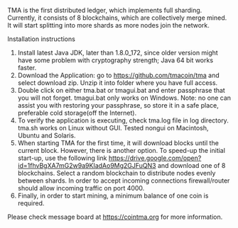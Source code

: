 TMA is the first distributed ledger, which implements full sharding. Currently, it consists of 8 blockchains, which are collectively merge mined. It will start splitting into more shards as more nodes join the network.

Installation instructions

1)    Install latest Java JDK, later than 1.8.0_172, since older version might have some problem with cryptography strength; Java 64 bit works faster.
2)    Download the Application: go to https://github.com/tmacoin/tma and select download zip. Unzip it into folder where you have full access.
3)    Double click on either tma.bat or tmagui.bat and enter passphrase that you will not forget. tmagui.bat only works on Windows. Note: no one can assist you with restoring your passphrase, so store it in a safe place, preferable cold storage(off the Internet).
4)    To verify the application is executing, check tma.log file in log directory. tma.sh works on Linux without GUI. Tested nongui on Macintosh, Ubuntu and Solaris.
5)    When starting TMA for the first time, it will download blocks until the current block. However, there is another option. To speed-up the initial start-up, use the following link https://drive.google.com/open?id=1fhvBgXA7mG2w9a9KIadAo9Mg2GJFuQN3 and download one of 8 blockchains. Select a random blockchain to distribute nodes evenly between shards. In order to accept incoming connections firewall/router should allow incoming traffic on port 4000.
6)    Finally, in order to start mining, a minimum balance of one coin is required.

Please check message board at https://cointma.org for more information.
